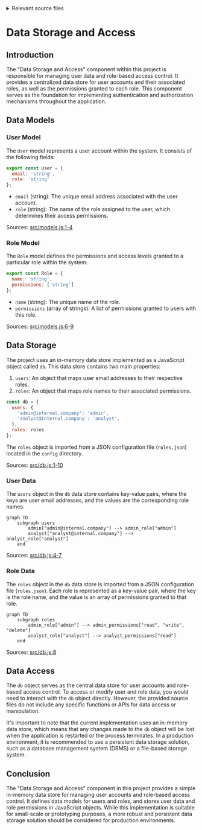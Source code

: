 <details>
<summary>Relevant source files</summary>

The following files were used as context for generating this wiki page:

- [src/db.js](https://github.com/aanickode/access-control-service/blob/main/src/db.js)
- [src/models.js](https://github.com/aanickode/access-control-service/blob/main/src/models.js)
</details>

# Data Storage and Access

## Introduction

The "Data Storage and Access" component within this project is responsible for managing user data and role-based access control. It provides a centralized data store for user accounts and their associated roles, as well as the permissions granted to each role. This component serves as the foundation for implementing authentication and authorization mechanisms throughout the application.

## Data Models

### User Model

The `User` model represents a user account within the system. It consists of the following fields:

```javascript
export const User = {
  email: 'string',
  role: 'string'
};
```

- `email` (string): The unique email address associated with the user account.
- `role` (string): The name of the role assigned to the user, which determines their access permissions.

Sources: [src/models.js:1-4]()

### Role Model

The `Role` model defines the permissions and access levels granted to a particular role within the system:

```javascript
export const Role = {
  name: 'string',
  permissions: ['string']
};
```

- `name` (string): The unique name of the role.
- `permissions` (array of strings): A list of permissions granted to users with this role.

Sources: [src/models.js:6-9]()

## Data Storage

The project uses an in-memory data store implemented as a JavaScript object called `db`. This data store contains two main properties:

1. `users`: An object that maps user email addresses to their respective roles.
2. `roles`: An object that maps role names to their associated permissions.

```javascript
const db = {
  users: {
    'admin@internal.company': 'admin',
    'analyst@internal.company': 'analyst',
  },
  roles: roles
};
```

The `roles` object is imported from a JSON configuration file (`roles.json`) located in the `config` directory.

Sources: [src/db.js:1-10]()

### User Data

The `users` object in the `db` data store contains key-value pairs, where the keys are user email addresses, and the values are the corresponding role names.

```mermaid
graph TD
    subgraph users
        admin["admin@internal.company"] --> admin_role["admin"]
        analyst["analyst@internal.company"] --> analyst_role["analyst"]
    end
```

Sources: [src/db.js:4-7]()

### Role Data

The `roles` object in the `db` data store is imported from a JSON configuration file (`roles.json`). Each role is represented as a key-value pair, where the key is the role name, and the value is an array of permissions granted to that role.

```mermaid
graph TD
    subgraph roles
        admin_role["admin"] --> admin_permissions["read", "write", "delete"]
        analyst_role["analyst"] --> analyst_permissions["read"]
    end
```

Sources: [src/db.js:8]()

## Data Access

The `db` object serves as the central data store for user accounts and role-based access control. To access or modify user and role data, you would need to interact with the `db` object directly. However, the provided source files do not include any specific functions or APIs for data access or manipulation.

It's important to note that the current implementation uses an in-memory data store, which means that any changes made to the `db` object will be lost when the application is restarted or the process terminates. In a production environment, it is recommended to use a persistent data storage solution, such as a database management system (DBMS) or a file-based storage system.

## Conclusion

The "Data Storage and Access" component in this project provides a simple in-memory data store for managing user accounts and role-based access control. It defines data models for users and roles, and stores user data and role permissions in JavaScript objects. While this implementation is suitable for small-scale or prototyping purposes, a more robust and persistent data storage solution should be considered for production environments.